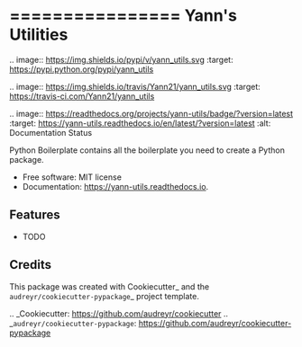 ================
Yann's Utilities
================


.. image:: https://img.shields.io/pypi/v/yann_utils.svg
        :target: https://pypi.python.org/pypi/yann_utils

.. image:: https://img.shields.io/travis/Yann21/yann_utils.svg
        :target: https://travis-ci.com/Yann21/yann_utils

.. image:: https://readthedocs.org/projects/yann-utils/badge/?version=latest
        :target: https://yann-utils.readthedocs.io/en/latest/?version=latest
        :alt: Documentation Status




Python Boilerplate contains all the boilerplate you need to create a Python package.


* Free software: MIT license
* Documentation: https://yann-utils.readthedocs.io.


Features
--------

* TODO

Credits
-------

This package was created with Cookiecutter_ and the `audreyr/cookiecutter-pypackage`_ project template.

.. _Cookiecutter: https://github.com/audreyr/cookiecutter
.. _`audreyr/cookiecutter-pypackage`: https://github.com/audreyr/cookiecutter-pypackage
